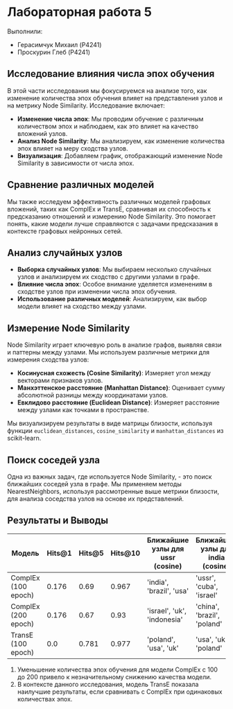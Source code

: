 # Лабораторная работа 5

Выполнили:
* Герасимчук Михаил (P4241)
* Проскурин Глеб (P4241)


## Исследование влияния числа эпох обучения

В этой части исследования мы фокусируемся на анализе того, как изменение количества эпох обучения влияет на представления узлов и на метрику Node Similarity. Исследование включает:

- **Изменение числа эпох**: Мы проводим обучение с различным количеством эпох и наблюдаем, как это влияет на качество вложений узлов.
- **Анализ Node Similarity**: Мы анализируем, как изменение количества эпох влияет на меру сходства узлов.
- **Визуализация**: Добавляем график, отображающий изменение Node Similarity в зависимости от числа эпох.

## Сравнение различных моделей

Мы также исследуем эффективность различных моделей графовых вложений, таких как ComplEx и TransE, сравнивая их способность к предсказанию отношений и измерению Node Similarity. Это помогает понять, какие модели лучше справляются с задачами предсказания в контексте графовых нейронных сетей.

## Анализ случайных узлов

- **Выборка случайных узлов**: Мы выбираем несколько случайных узлов и анализируем их сходство с другими узлами в графе.
- **Влияние числа эпох**: Особое внимание уделяется изменениям в сходстве узлов при изменении числа эпох обучения.
- **Использование различных моделей**: Анализируем, как выбор модели влияет на сходство между узлами.

## Измерение Node Similarity

Node Similarity играет ключевую роль в анализе графов, выявляя связи и паттерны между узлами. Мы используем различные метрики для измерения сходства узлов:

- **Косинусная схожесть (Cosine Similarity)**: Измеряет угол между векторами признаков узлов.
- **Манхэттенское расстояние (Manhattan Distance)**: Оценивает сумму абсолютной разницы между координатами узлов.
- **Евклидово расстояние (Euclidean Distance)**: Измеряет расстояние между узлами как точками в пространстве.

Мы визуализируем результаты в виде матрицы близости, используя функции `euclidean_distances`, `cosine_similarity` и `manhattan_distances` из scikit-learn.

## Поиск соседей узла

Одна из важных задач, где используется Node Similarity, - это поиск ближайших соседей узла в графе. Мы применяем методы NearestNeighbors, используя рассмотренные выше метрики близости, для анализа соседства узлов на основе их представлений.

## Результаты и Выводы

| Модель             | Hits@1 | Hits@5 | Hits@10 | Ближайшие узлы для ussr (cosine)                 | Ближайшие узлы для india (cosine)                               |
|--------------------|--------|--------|---------|---------------------------------------------------------|-----------------------------------------------------------------|
| ComplEx (100 epoch) | 0.176    | 0.69 | 0.967  | 'india', 'brazil', 'usa'                  |  'ussr', 'cuba', 'israel' |
| ComplEx (200 epoch)| 0.176   | 0.67 | 0.93  | 'israel', 'uk', 'indonesia'              | 'china', 'brazil', 'poland'                         |
| TransE (100 epoch) | 0.0 | 0.781  | 0.977   | 'poland', 'usa', 'uk'    | 'usa', 'uk', 'poland'     |


1. Уменьшение количества эпох обучения для модели ComplEx с 100 до 200 привело к незначительному снижению качества модели.
2. В контексте данного исследования, модель TransE показала наилучшие результаты, если сравнивать с  ComplEx при одинаковых количествах эпох.





